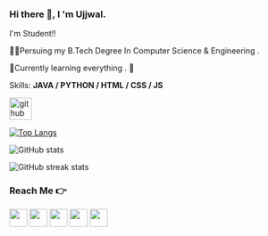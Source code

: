 ### Hi there 👋, I 'm Ujjwal.
I'm Student!!

👨‍🎓Persuing my B.Tech Degree In Computer Science & Engineering .

🌱Currently learning everything . 🤣


Skills: **JAVA / PYTHON  / HTML / CSS / JS**







[<img src='https://cdn.jsdelivr.net/npm/simple-icons@3.0.1/icons/github.svg' alt='github' height='40'>](https://github.com/ujjwaljamuar)  

[![Top Langs](https://github-readme-stats.vercel.app/api/top-langs/?username=ujjwaljamuar)](https://github.com/anuraghazra/github-readme-stats?count_private=true)

![GitHub stats](https://github-readme-stats.vercel.app/api?username=ujjwaljamuar&show_icons=true?count_private=true)  

![GitHub streak stats](https://github-readme-streak-stats.herokuapp.com/?user=ujjwaljamuar&count_private=true)  




### Reach Me 👉
<a href="https://www.linkedin.com/in/ujjwal-jamuar/"><img src="https://cdn3.iconfinder.com/data/icons/capsocial-round/500/linkedin-512.png" width="32px" height="32px"></a>
<a href="https://github.com/ujjwaljamuar"><img src="https://cdn4.iconfinder.com/data/icons/bettericons/354/github-512.png" width="32px" height="32px"></a>
<a href="https://twitter.com/Ujjwal_Jamuar"><img src="https://cdn3.iconfinder.com/data/icons/2018-social-media-logotypes/1000/2018_social_media_popular_app_logo_twitter-512.png" width="32px" height="32px"></a>
<a href="https://instagram.com/loneee_wolff_?igshid=1wy4bzwwr3euc"><img src="https://cdn3.iconfinder.com/data/icons/2018-social-media-logotypes/1000/2018_social_media_popular_app_logo_instagram-512.png" width="32px" height="32px"></a> 
<a href="https://www.facebook.com/profile.php?id=100008455410660"><img src="https://cdn2.iconfinder.com/data/icons/social-media-2285/512/1_Facebook_colored_svg_copy-512.png" width="32px" height="32px"></a>

